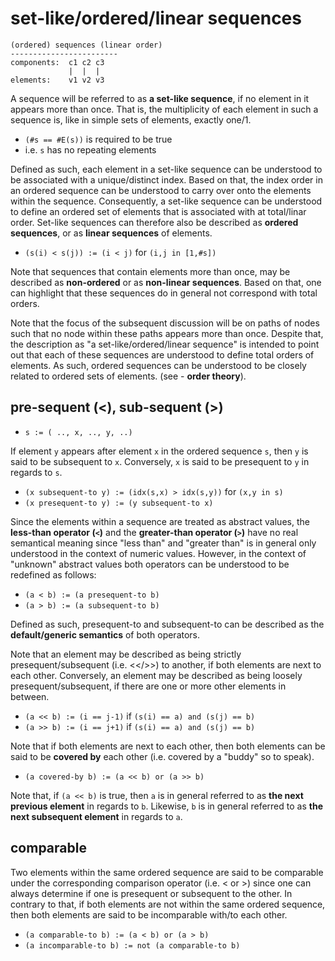 
<!-- ======================================================================= -->
# set-like/ordered/linear sequences

```
(ordered) sequences (linear order)
------------------------
components:  c1 c2 c3
             |  |  |
elements:    v1 v2 v3
```

A sequence will be referred to as **a set-like sequence**, if no element in
it appears more than once. That is, the multiplicity of each element in such
a sequence is, like in simple sets of elements, exactly one/1.

* `(#s == #E(s))` is required to be true
* i.e. `s` has no repeating elements

Defined as such, each element in a set-like sequence can be understood to be
associated with a unique/distinct index. Based on that, the index order in an
ordered sequence can be understood to carry over onto the elements within the
sequence. Consequently, a set-like sequence can be understood to define an
ordered set of elements that is associated with at total/linar order. Set-like
sequences can therefore also be described as **ordered sequences**, or as
**linear sequences** of elements.

* `(s(i) < s(j)) := (i < j)` for `(i,j in [1,#s])`

Note that sequences that contain elements more than once, may be described
as **non-ordered** or as **non-linear sequences**. Based on that, one can
highlight that these sequences do in general not correspond with total orders.

Note that the focus of the subsequent discussion will be on paths of nodes
such that no node within these paths appears more than once. Despite that,
the description as "a set-like/ordered/linear sequence" is intended to point
out that each of these sequences are understood to define total orders of
elements. As such, ordered sequences can be understood to be closely related
to ordered sets of elements. (see - **order theory**).

<!-- ======================================================================= -->
## pre-sequent (<), sub-sequent (>)

* `s := ( .., x, .., y, ..)`

If element `y` appears after element `x` in the ordered sequence `s`, then `y`
is said to be subsequent to `x`. Conversely, `x` is said to be presequent to
`y` in regards to `s`.

* `(x subsequent-to y) := (idx(s,x) > idx(s,y))` for `(x,y in s)`
* `(x presequent-to y) := (y subsequent-to x)`

Since the elements within a sequence are treated as abstract values, the
**less-than operator (`<`)** and the **greater-than operator (`>`)** have
no real semantical meaning since "less than" and "greater than" is in general
only understood in the context of numeric values. However, in the context of
"unknown" abstract values both operators can be understood to be redefined as
follows:

* `(a < b) := (a presequent-to b)`
* `(a > b) := (a subsequent-to b)`

Defined as such, presequent-to and subsequent-to can be described as the
**default/generic semantics** of both operators.

Note that an element may be described as being strictly presequent/subsequent
(i.e. <</>>) to another, if both elements are next to each other. Conversely,
an element may be described as being loosely presequent/subsequent, if there
are one or more other elements in between.

* `(a << b) := (i == j-1)` if `(s(i) == a) and (s(j) == b)`
* `(a >> b) := (i == j+1)` if `(s(i) == a) and (s(j) == b)`

Note that if both elements are next to each other, then both elements can be
said to be **covered by** each other (i.e. covered by a "buddy" so to speak).

* `(a covered-by b) := (a << b) or (a >> b)`

Note that, if `(a << b)` is true, then `a` is in general referred to as
**the next previous element** in regards to `b`. Likewise, `b` is in general
referred to as **the next subsequent element** in regards to `a`.

<!-- ======================================================================= -->
## comparable

Two elements within the same ordered sequence are said to be comparable under
the corresponding comparison operator (i.e. < or >) since one can always
determine if one is presequent or subsequent to the other. In contrary to that,
if both elements are not within the same ordered sequence, then both elements
are said to be incomparable with/to each other.

* `(a comparable-to b) := (a < b) or (a > b)`
* `(a incomparable-to b) := not (a comparable-to b)`
